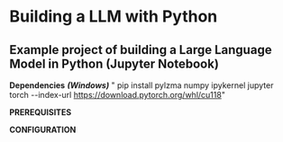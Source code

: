# Building a LLM with Python

## Example project of building a Large Language Model in Python (Jupyter Notebook)

 **Dependencies** ***(Windows)*** " pip install pylzma numpy ipykernel jupyter torch --index-url https://download.pytorch.org/whl/cu118"

**PREREQUISITES**

**CONFIGURATION**

